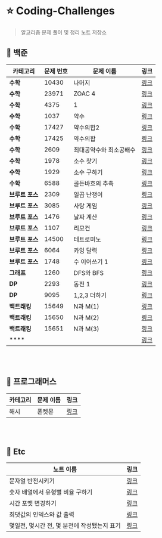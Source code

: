 # ⭐ Coding-Challenges
> 알고리즘 문제 풀이 및 정리 노트 저장소

## 📌 백준 

| 카테고리 | 문제 번호 | 문제 이름 | 링크 |
| --- | --- | --- | --- |
| **수학** | 10430 | 나머지 | [링크](https://github.com/M1nKyu/Coding-Challenges/blob/main/Baekjoon/%EC%88%98%ED%95%99/10430%EB%B2%88%20(%EB%82%98%EB%A8%B8%EC%A7%80).md) |
| **수학** | 23971 | ZOAC 4 | [링크](https://github.com/M1nKyu/Coding-Challenges/blob/main/Baekjoon/%EC%88%98%ED%95%99/23971%EB%B2%88%20(ZOAC%204).md) |
| **수학** | 4375 | 1 | [링크](https://github.com/M1nKyu/Coding-Challenges/blob/main/Baekjoon/%EC%88%98%ED%95%99/4375%EB%B2%88%20(1).md) |
| **수학** | 1037 | 약수 | [링크](https://github.com/M1nKyu/Coding-Challenges/blob/main/Baekjoon/%EC%88%98%ED%95%99/1037%EB%B2%88%20(%EC%95%BD%EC%88%98).md) |
| **수학** | 17427 | 약수의합2 | [링크](https://github.com/M1nKyu/Coding-Challenges/blob/main/Baekjoon/%EC%88%98%ED%95%99/17427%EB%B2%88%20(%EC%95%BD%EC%88%98%EC%9D%98%20%ED%95%A9%202).md) |
| **수학** | 17425 | 약수의합 | [링크](https://github.com/M1nKyu/Coding-Challenges/blob/main/Baekjoon/%EC%88%98%ED%95%99/17425%EB%B2%88%20(%EC%95%BD%EC%88%98%EC%9D%98%20%ED%95%A9).md) |
| **수학** | 2609 | 최대공약수와 최소공배수 | [링크](https://github.com/M1nKyu/Coding-Challenges/blob/main/Baekjoon/%EC%88%98%ED%95%99/2609%EB%B2%88%20(%EC%B5%9C%EB%8C%80%EA%B3%B5%EC%95%BD%EC%88%98%EC%99%80%20%EC%B5%9C%EB%8C%80%EA%B3%B5%EB%B0%B0%EC%88%98)%20%E2%98%85.md) |
| **수학** | 1978 | 소수 찾기 | [링크](https://github.com/M1nKyu/Coding-Challenges/blob/main/Baekjoon/%EC%88%98%ED%95%99/1978%EB%B2%88%20(%EC%86%8C%EC%88%98%20%EC%B0%BE%EA%B8%B0).md) |
| **수학** | 1929 | 소수 구하기 | [링크](https://github.com/M1nKyu/Coding-Challenges/blob/main/Baekjoon/%EC%88%98%ED%95%99/1929%EB%B2%88%20(%EC%86%8C%EC%88%98%20%EA%B5%AC%ED%95%98%EA%B8%B0).md) |
| **수학** | 6588 | 골든바흐의 추측 | [링크](https://github.com/M1nKyu/Coding-Challenges/blob/main/Baekjoon/%EC%88%98%ED%95%99/6588%EB%B2%88%20(%EA%B3%A8%EB%93%A0%EB%B0%94%ED%9D%90%EC%9D%98%20%EC%B6%94%EC%B8%A1).md) |
| **브루트 포스** | 2309 | 일곱 난쟁이 | [링크](https://github.com/M1nKyu/Coding-Challenges/blob/main/Baekjoon/%EB%B8%8C%EB%A3%A8%ED%8A%B8%ED%8F%AC%EC%8A%A4/2309%EB%B2%88%20(%EC%9D%BC%EA%B3%B1%20%EB%82%9C%EC%9F%81%EC%9D%B4).md) |
| **브루트 포스** | 3085 | 사탕 게임 | [링크](https://github.com/M1nKyu/Coding-Challenges/blob/main/Baekjoon/%EB%B8%8C%EB%A3%A8%ED%8A%B8%ED%8F%AC%EC%8A%A4/3085%EB%B2%88%20(%EC%82%AC%ED%83%95%20%EA%B2%8C%EC%9E%84).md) |
| **브루트 포스** | 1476 | 날짜 계산 | [링크](https://github.com/M1nKyu/Coding-Challenges/blob/main/Baekjoon/%EB%B8%8C%EB%A3%A8%ED%8A%B8%ED%8F%AC%EC%8A%A4/1476%EB%B2%88%20(%EB%82%A0%EC%A7%9C%20%EA%B3%84%EC%82%B0).md) |
| **브루트 포스** | 1107 | 리모컨 | [링크](https://github.com/M1nKyu/Coding-Challenges/blob/main/Baekjoon/%EB%B8%8C%EB%A3%A8%ED%8A%B8%ED%8F%AC%EC%8A%A4/1107%EB%B2%88%20(%EB%A6%AC%EB%AA%A8%EC%BB%A8).md) |
| **브루트 포스** | 14500 | 테트로미노 | [링크](https://github.com/M1nKyu/Coding-Challenges/blob/main/Baekjoon/%EB%B8%8C%EB%A3%A8%ED%8A%B8%ED%8F%AC%EC%8A%A4/14500%EB%B2%88%20(%ED%85%8C%ED%8A%B8%EB%A1%9C%EB%AF%B8%EB%85%B8)%20%E2%98%85%E2%98%85.md) |
| **브루트 포스** | 6064 | 카잉 달력 | [링크](https://github.com/M1nKyu/Coding-Challenges/blob/main/Baekjoon/%EB%B8%8C%EB%A3%A8%ED%8A%B8%ED%8F%AC%EC%8A%A4/6064%EB%B2%88%20(%EC%B9%B4%EC%9E%89%20%EB%8B%AC%EB%A0%A5)%20%E2%98%85.md) |
| **브루트 포스** | 1748 | 수 이어쓰기 1 | [링크](https://github.com/M1nKyu/Coding-Challenges/blob/main/Baekjoon/%EB%B8%8C%EB%A3%A8%ED%8A%B8%ED%8F%AC%EC%8A%A4/1748%EB%B2%88%20(%EC%88%98%20%EC%9D%B4%EC%96%B4%20%EC%93%B0%EA%B8%B01).md) |
| **그래프** | 1260 | DFS와 BFS | [링크](https://github.com/M1nKyu/Coding-Challenges/blob/main/Baekjoon/%EB%8B%A4%EC%9D%B4%EB%82%98%EB%AF%B9%20%ED%94%84%EB%A1%9C%EA%B7%B8%EB%9E%98%EB%B0%8D/2293%EB%B2%88%20(%EB%8F%99%EC%A0%84%201).md) |
| **DP** | 2293 | 동전 1 | [링크](https://github.com/M1nKyu/Coding-Challenges/blob/main/Baekjoon/%EB%8B%A4%EC%9D%B4%EB%82%98%EB%AF%B9%20%ED%94%84%EB%A1%9C%EA%B7%B8%EB%9E%98%EB%B0%8D/2293%EB%B2%88%20(%EB%8F%99%EC%A0%84%201).md) |
| **DP** | 9095 | 1,2,3 더하기 | [링크](https://github.com/M1nKyu/Coding-Challenges/blob/main/Baekjoon/%EB%8B%A4%EC%9D%B4%EB%82%98%EB%AF%B9%20%ED%94%84%EB%A1%9C%EA%B7%B8%EB%9E%98%EB%B0%8D/9095%EB%B2%88%20(1%2C%202%2C%203%20%EB%8D%94%ED%95%98%EA%B8%B0)%20%E2%98%85.md) |
| **백트래킹** | 15649 | N과 M(1) | [링크](https://github.com/M1nKyu/Coding-Challenges/blob/main/Baekjoon/%EB%B0%B1%ED%8A%B8%EB%9E%98%ED%82%B9/15649%EB%B2%88%20(N%EA%B3%BCM%20(1))%20%E2%98%85.md) |
| **백트래킹** | 15650 | N과 M(2) | [링크](https://github.com/M1nKyu/Coding-Challenges/blob/main/Baekjoon/%EB%B0%B1%ED%8A%B8%EB%9E%98%ED%82%B9/15650%EB%B2%88%20(N%EA%B3%BC%20M(2))%20%E2%98%85.md) |
| **백트래킹** | 15651 | N과 M(3) | [링크](https://github.com/M1nKyu/Coding-Challenges/blob/main/Baekjoon/%EB%B0%B1%ED%8A%B8%EB%9E%98%ED%82%B9/15651%EB%B2%88%20(N%EA%B3%BC%20M(3)).md) |
| **** |  |  | [링크]() |



<br><br>

## 📌 프로그래머스
| 카테고리 | 문제 이름 | 링크 |
| --- | --- | --- |
|해시|폰켓몬|[링크](https://github.com/M1nKyu/Coding-Challenges/blob/main/Programmers/%ED%8F%B0%EC%BC%93%EB%AA%AC.md)|

<br><br>

## 📌 Etc
| 노트 이름 | 링크 |
|---|---|
|문자열 반전시키기|[링크](https://github.com/M1nKyu/Coding-Challenges/blob/main/Etc/%EB%AC%B8%EC%9E%90%EC%97%B4%20%EB%B0%98%EC%A0%84%20%EC%8B%9C%ED%82%A4%EA%B8%B0.md)|
|숫자 배열에서 유형별 비율 구하기|[링크](https://github.com/M1nKyu/Coding-Challenges/blob/main/Etc/%EC%88%AB%EC%9E%90%20%EB%B0%B0%EC%97%B4%EC%97%90%EC%84%9C%20%EC%9C%A0%ED%98%95%EB%B3%84%20%EB%B9%84%EC%9C%A8%20%EA%B5%AC%ED%95%98%EA%B8%B0.md)|
|시간 포맷 변경하기|[링크](https://github.com/M1nKyu/Coding-Challenges/blob/main/Etc/%EC%8B%9C%EA%B0%84%20%ED%8F%AC%EB%A7%B7%20%EB%B3%80%EA%B2%BD%ED%95%98%EA%B8%B0.md)|
|최댓값의 인덱스와 값 출력|[링크](https://github.com/M1nKyu/Coding-Challenges/blob/main/Etc/%EC%A0%95%EC%88%98%20%EB%B0%B0%EC%97%B4%EC%97%90%EC%84%9C%20%EC%B5%9C%EB%8C%93%EA%B0%92%EC%9D%98%20%EC%9D%B8%EB%8D%B1%EC%8A%A4%EC%99%80%20%EA%B0%92%20%EC%B6%9C%EB%A0%A5.md)|
|몇일전, 몇시간 전, 몇 분전에 작성됐는지 표기|[링크](https://github.com/M1nKyu/Coding-Challenges/blob/main/Etc/%EB%AA%87%EC%8B%9C%EA%B0%84%20%EC%A0%84%EC%97%90%20%EC%9E%91%EC%84%B1%EB%90%90%EB%8A%94%EC%A7%80%20%ED%91%9C%EA%B8%B0%ED%95%98%EB%8A%94%20%EA%B8%B0%EB%8A%A5%20%E2%98%85.md)|




